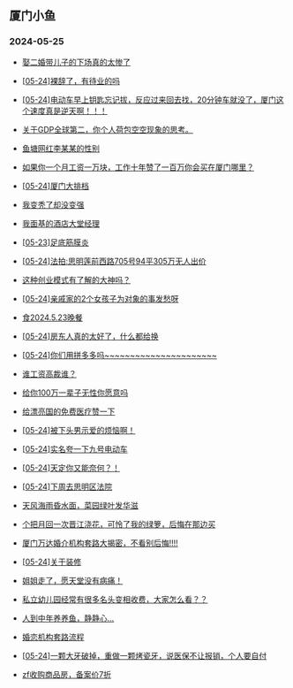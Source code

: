 ## 厦门小鱼 
### 2024-05-25

+ [娶二婚带儿子的下场真的太惨了](http://bbs.xmfish.com/read-htm-tid-18194939.html)

+ [[05-24]裸辞了，有待业的吗](http://bbs.xmfish.com/read-htm-tid-18194900.html)

+ [[05-24]电动车早上钥匙忘记拔，反应过来回去找，20分钟车就没了，厦门这个速度真是逆天啊！！！](http://bbs.xmfish.com/read-htm-tid-18194999.html)

+ [关于GDP全球第二，你个人荷包空空现象的思考。](http://bbs.xmfish.com/read-htm-tid-18194877.html)

+ [鱼塘网红李某某的性别](http://bbs.xmfish.com/read-htm-tid-18194961.html)

+ [如果你一个月工资一万块，工作十年赞了一百万你会买在厦门哪里？](http://bbs.xmfish.com/read-htm-tid-18194882.html)

+ [[05-24]厦门大排档](http://bbs.xmfish.com/read-htm-tid-18194950.html)

+ [我变秃了却没变强](http://bbs.xmfish.com/read-htm-tid-18194981.html)

+ [我面基的酒店大堂经理](http://bbs.xmfish.com/read-htm-tid-18195109.html)

+ [[05-23]足底筋膜炎](http://bbs.xmfish.com/read-htm-tid-18194864.html)

+ [[05-24]法拍:思明莲前西路705号94平305万无人出价](http://bbs.xmfish.com/read-htm-tid-18195122.html)

+ [这种创业模式有了解的大神吗？](http://bbs.xmfish.com/read-htm-tid-18195023.html)

+ [[05-24]亲戚家的2个女孩子为对象的事发愁呀](http://bbs.xmfish.com/read-htm-tid-18194978.html)

+ [食2024.5.23晚餐](http://bbs.xmfish.com/read-htm-tid-18195061.html)

+ [[05-24]房东人真的太好了，什么都给换](http://bbs.xmfish.com/read-htm-tid-18195130.html)

+ [[05-24]你们用拼多多吗~~~~~~~~~~~~~~~~~~~~~~](http://bbs.xmfish.com/read-htm-tid-18195136.html)

+ [谁工资高裁谁？](http://bbs.xmfish.com/read-htm-tid-18195025.html)

+ [给你100万一辈子无性你愿意吗](http://bbs.xmfish.com/read-htm-tid-18195244.html)

+ [给漂亮国的免费医疗赞一下](http://bbs.xmfish.com/read-htm-tid-18195018.html)

+ [[05-24]被下头男示爱的烦恼啊！](http://bbs.xmfish.com/read-htm-tid-18195110.html)

+ [[05-24]实名夸一下九号电动车](http://bbs.xmfish.com/read-htm-tid-18195131.html)

+ [[05-24]天定你又能奈何？！](http://bbs.xmfish.com/read-htm-tid-18195103.html)

+ [[05-24]下周去思明区法院](http://bbs.xmfish.com/read-htm-tid-18195307.html)

+ [天风海雨昏水面，菜园绿叶发华滋](http://bbs.xmfish.com/read-htm-tid-18195197.html)

+ [个把月回一次晋江浇花，可怜了我的绿箩，后悔在那边买](http://bbs.xmfish.com/read-htm-tid-18195285.html)

+ [厦门万达婚介机构套路大揭密，不看别后悔!!!!](http://bbs.xmfish.com/read-htm-tid-18195147.html)

+ [[05-24]关于装修](http://bbs.xmfish.com/read-htm-tid-18195193.html)

+ [姐姐走了，愿天堂没有病痛！](http://bbs.xmfish.com/read-htm-tid-18195371.html)

+ [私立幼儿园经常有很多名头变相收费，大家怎么看？？](http://bbs.xmfish.com/read-htm-tid-18195213.html)

+ [人到中年养养鱼，静静心...](http://bbs.xmfish.com/read-htm-tid-18195269.html)

+ [婚恋机构套路流程](http://bbs.xmfish.com/read-htm-tid-18195149.html)

+ [[05-24]一颗大牙破掉，重做一颗烤瓷牙，说医保不让报销，个人要自付](http://bbs.xmfish.com/read-htm-tid-18195247.html)

+ [zf收购商品房，备案价7折](http://bbs.xmfish.com/read-htm-tid-18195216.html)

